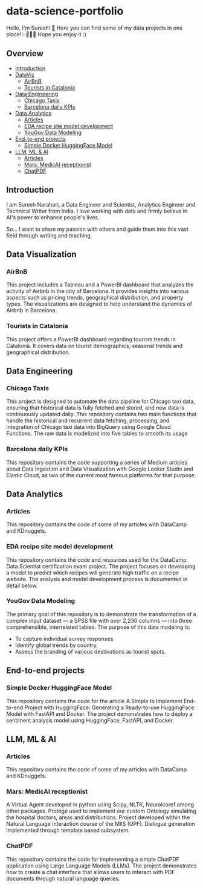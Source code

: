 # data-science-portfolio
Hello, I'm Suresh! 👋 
Here you can find some of my data projects in one place!✨👨🏻‍💻
Hope you enjoy it :)

## Overview

* [Introduction](#introduction)
* [DataViz](#dataviz)
  * [AirBnB](#aribnb-dataviz)
  * [Tourists in Catalonia](#ine) 
* [Data Engineering](#engineering)
  * [Chicago Taxis](#taxis)
  * [Barcelona daily KPIs](#bcn)
* [Data Analytics](#analytics)
  * [Articles](#articles-analytics)
  * [EDA recipe site model development](#EDA-recipe)
  * [YouGov Data Modeling](#YouGov)
* [End-to-end projects](#projects)
  * [Simple Docker HuggingFace Model](#hf-docker)
* [LLM, ML & AI](#llm)
  * [Articles](#articles-llm)
  * [Mars: MedicAI receptionist](#mars)
  * [ChatPDF](#chatpdf)


<a name="introduction"></a>
## Introduction
I am Suresh Narahari, a Data Engineer and Scientist, Analytics Engineer and Technical Writer from India. I love working with data and firmly believe in AI's power to enhance people's lives.

So... I want to share my passion with others and guide them into this vast field through writing and teaching.

<a name="dataviz"></a>
## Data Visualization

<a name="aribnb-dataviz"></a>
### AirBnB
This project includes a Tableau and a PowerBI dashboard that analyzes the activity of Airbnb in the city of Barcelona. 
It provides insights into various aspects such as pricing trends, geographical distribution, and property types. 
The visualizations are designed to help understand the dynamics of Airbnb in Barcelona. 

<a name="ine"></a>
### Tourists in Catalonia
This project offers a PowerBI dashboard regarding tourism trends in Catalonia. 
It covers data on tourist demographics, seasonal trends and geographical distribution.

<a name="engineering"></a>
## Data Engineering

<a name="taxis"></a>
### Chicago Taxis
This project is designed to automate the data pipeline for Chicago taxi data, ensuring that historical data is fully fetched and stored, and new data is continuously updated daily.
This repository contains two main functions that handle the historical and recurrent data fetching, processing, and integration of Chicago taxi data into BigQuery using Google Cloud Functions. 
The raw data is modelized into five tables to smooth its usage

<a name="bcn"></a>
### Barcelona daily KPIs
This repository contains the code supporting a series of Medium articles about Data Ingestion and Data Visualization with Google Looker Studio and Elastic Cloud, as two of the current most famous platforms for that purpose.

<a name="analytics"></a>
## Data Analytics

<a name="articles-analytics"></a>
### Articles
This repository contains the code of some of my articles with DataCamp and KDnuggets. 

<a name="EDA-recipe"></a>
### EDA recipe site model development
This repository contains the code and resources used for the DataCamp Data Scientist certification exam project. 
The project focuses on developing a model to predict which recipes will generate high traffic on a recipe website. The analysis and model development process is documented in detail below.

<a name="YouGov"></a>
### YouGov Data Modeling
The primary goal of this repository is to demonstrate the transformation of a complex input dataset — a SPSS file with over 2,230 columns — into three comprehensible, interrelated tables. The purpose of this data modeling is:
- To capture individual survey responses
- Identify global trends by country.
- Assess the branding of various destinations as tourist spots.

<a name="projects"></a>
## End-to-end projects

<a name="hf-docker"></a>
### Simple Docker HuggingFace Model
This repository contains the code for the article A Simple to Implement End-to-end Project with HuggingFace: Generating a Ready-to-use HuggingFace Model with FastAPI and Docker. 
The project demonstrates how to deploy a sentiment analysis model using HuggingFace, FastAPI, and Docker.

<a name="llm"></a>
## LLM, ML & AI

<a name="articles-llm"></a>
### Articles
This repository contains the code of some of my articles with DataCamp and KDnuggets. 

<a name="mars"></a>
### Mars: MedicAI receptionist
A Virtual Agent developed in python using Scipy, NLTK, Neuralcoref among other packages. Protégé used to implement our custom Ontology simulating the hospital doctors, areas and distributions. Project developed within the Natural Language Interaction course of the MIIS (UPF). Dialogue generation implemented through template based subsystem.

<a name="chatpdf"></a>
### ChatPDF
This repository contains the code for implementing a simple ChatPDF application using Large Language Models (LLMs). The project demonstrates how to create a chat interface that allows users to interact with PDF documents through natural language queries.



